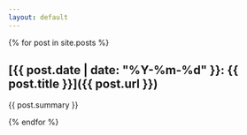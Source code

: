 ```yaml
---
layout: default
---
```


{% for post in site.posts %}	
## [{{ post.date | date: "%Y-%m-%d" }}: {{ post.title }}]({{ post.url }})
{{ post.summary }}
	
{% endfor %}	